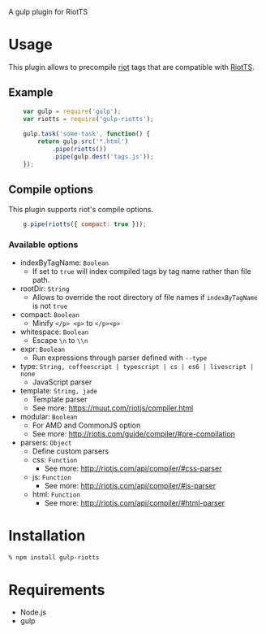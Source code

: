 A gulp plugin for RiotTS

# Usage

This plugin allows to precompile [riot](https://github.com/muut/riotjs) tags that are compatible with [RiotTS](https://github.com/nippur72/RiotTS).

## Example

```js
	var gulp = require('gulp');
	var riotts = require('gulp-riotts');
	
	gulp.task('some-task', function() {
    	return gulp.src('*.html')
    		.pipe(riotts())
    		.pipe(gulp.dest('tags.js'));
	});
```

## Compile options

This plugin supports riot's compile options.

```js
	g.pipe(riotts({ compact: true }));
```

### Available options

* indexByTagName: `Boolean`
	* If set to `true` will index compiled tags by tag name rather than file path.
* rootDir: `String`
	* Allows to override the root directory of file names if `indexByTagName` is not `true`
* compact: `Boolean`
	* Minify `</p> <p>` to `</p><p>`
* whitespace: `Boolean`
	* Escape `\n` to `\\n`
* expr: `Boolean`
	* Run expressions through parser defined with `--type`
* type: `String, coffeescript | typescript | cs | es6 | livescript | none`
	* JavaScript parser
* template: `String, jade`
	* Template parser
	* See more: https://muut.com/riotjs/compiler.html
* modular: `Boolean`
	* For AMD and CommonJS option
	* See more: http://riotjs.com/guide/compiler/#pre-compilation
* parsers: `Object`
	* Define custom parsers
	* css: `Function`
		* See more: http://riotjs.com/api/compiler/#css-parser
	* js: `Function`
		* See more: http://riotjs.com/api/compiler/#js-parser
	* html: `Function`
		* See more: http://riotjs.com/api/compiler/#html-parser

# Installation

```sh
% npm install gulp-riotts
```

# Requirements

* Node.js
* gulp
